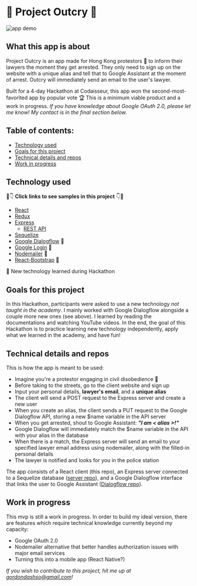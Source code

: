 # :construction_worker: Project Outcry :construction_worker:

![app demo](https://github.com/sssgordon/project-outcry-client/blob/master/public/Peek%202020-01-04%2022-48.gif)

## What this app is about

Project Outcry is an app made for Hong Kong protestors :construction_worker: to inform their lawyers the moment they get arrested. They only need to sign up on the website with a unique alias and tell that to Google Assistant at the moment of arrest. Outcry will immediately send an email to the user's lawyer.

Built for a 4-day Hackathon at Codaisseur, this app won the second-most-favorited app by popular vote :trophy: This is a minimum viable product and a work in progress. *If you have knowledge about Google OAuth 2.0, please let me know! My contact is in the final section below.*

## Table of contents:

* [Technology used](#technology-used)
* [Goals for this project](#goals-for-this-project)
* [Technical details and repos](#technical-details-and-repo)
* [Work in progress](#work-in-progress)

## Technology used

:eyes::point_down: **Click links to see samples in this project** :point_down::eyes:

* [React](https://github.com/sssgordon/project-outcry-client/blob/master/src/App.js)
* [Redux](https://github.com/sssgordon/project-outcry-client/tree/master/src/actions)
* [Express]()
    * [REST API]()
* [Sequelize]()
* [Google Dialogflow]() :star2:
* [Google Login](https://github.com/sssgordon/project-outcry-client/blob/master/src/components/GoogleLoginButton.js) :star2:
* [Nodemailer]() :star2:
* [React-Bootstrap](https://github.com/sssgordon/project-outcry-client/blob/master/src/components/DetailsForm/DetailsForm.js) :star2:

:star2: New technology learned during Hackathon

## Goals for this project

In this Hackathon, participants were asked to use a new technology *not taught in the academy*. I mainly worked with Google Dialogflow alongside a couple more new ones (see above). I learned by reading the documentations and watching YouTube videos. In the end, the goal of this Hackathon is to practice learning new technology independently, apply what we learned in the academy, and have fun!

## Technical details and repos

This is how the app is meant to be used:
* Imagine you're a protestor engaging in civil disobedience :construction_worker:
* Before taking to the streets, go to the client website and sign up
* Input your personal details, **lawyer's email**, and a **unique alias**
* The client will send a POST request to the Express server and create a new user
* When you create an alias, the client sends a PUT request to the Google Dialogflow API, storing a new $name variable in the API server
* When you get arrested, shout to Google Assistant: _**"I am < alias >!"**_
* Google Dialogflow will immediately match the $name variable in the API with your alias in the database
* When there is a match, the Express server will send an email to your specified lawyer email address using nodemailer, along with the filled-in personal details
* The lawyer is notified and looks for you in the police station

The app consists of a React client (this repo), an Express server connected to a Sequelize database ([server repo](https://github.com/sssgordon/lifeline-server)), and a Google Dialogflow interface that links the user to Google Assistant ([Dialogflow repo](#)).

## Work in progress

This mvp is still a work in progress. In order to build my ideal version, there are features which require technical knowledge currently beyond my capacity:

* Google OAuth 2.0
* Nodemailer alternative that better handles authorization issues with major email services
* Turning this into a mobile app (React Native?)

_If you wish to contribute to this project, hit me up at gordondashso@gmail.com!_
